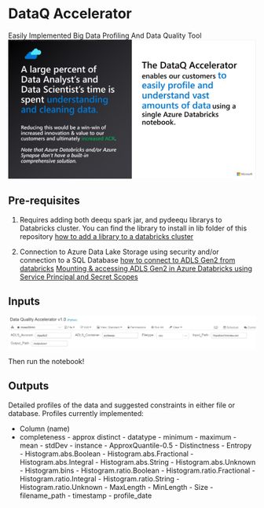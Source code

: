 # DataQ Accelerator
Easily Implemented Big Data Profiling And Data Quality Tool
![summary](https://github.com/ashu1979/dataq_accelerator/blob/main/images/DataQ%20%20summary.jpg?raw=true)


## Pre-requisites
1) Requires adding both deequ spark jar, and pydeequ librarys to Databricks cluster. You can find the library to install in lib folder of this repository
[how to add a library to a databricks cluster](https://docs.microsoft.com/en-us/azure/databricks/libraries/cluster-libraries)



2) Connection to Azure Data Lake Storage using security and/or connection to a SQL Database
[how to connect to ADLS Gen2 from databricks](https://docs.databricks.com/data/data-sources/azure/azure-datalake-gen2.html)
[Mounting & accessing ADLS Gen2 in Azure Databricks using Service Principal and Secret Scopes](https://towardsdatascience.com/mounting-accessing-adls-gen2-in-azure-databricks-using-service-principal-and-secret-scopes-96e5c3d6008b)


## Inputs
![Just add required input params at top of notebook](https://github.com/ashu1979/dataq_accelerator/blob/main/images/Inputs.jpg?raw=true)

Then run the notebook!

## Outputs
Detailed profiles of the data and suggested constraints in either file or database.
Profiles currently implemented:

 - Column (name)
 - completeness
          - approx distinct
          - datatype
          - minimum
          - maximum
          - mean
          - stdDev
          - instance
          - ApproxQuantile-0.5
          - Distinctness
          - Entropy
          - Histogram.abs.Boolean
          - Histogram.abs.Fractional
          - Histogram.abs.Integral
          - Histogram.abs.String
          - Histogram.abs.Unknown
          - Histogram.bins
          - Histogram.ratio.Boolean
          - Histogram.ratio.Fractional
          - Histogram.ratio.Integral
          - Histogram.ratio.String
          - Histogram.ratio.Unknown
          - MaxLength
          - MinLength
          - Size
          - filename_path
          - timestamp
          - profile_date






